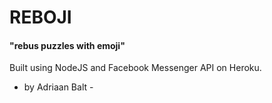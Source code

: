 # REBOJI
#### "rebus puzzles with emoji"

Built using NodeJS and Facebook Messenger API on Heroku.



- by Adriaan Balt - 